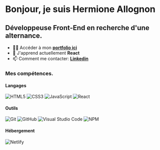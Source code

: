 # Bonjour, je suis Hermione Allognon

## Développeuse Front-End en recherche d'une alternance.

- 👩‍💻 Accéder à mon **[portfolio ici](https://hermione-allognon.netlify.app/)**
- 🌱 J'apprend actuellement **React**
- 📫 Comment me contacter: **[Linkedin](https://www.linkedin.com/in/hermione-allognon/)**

### Mes compétences.

#### Langages
 ![HTML5](https://img.shields.io/badge/html5-%23E34F26.svg?style=for-the-badge&logo=html5&logoColor=white) ![CSS3](https://img.shields.io/badge/css3-%231572B6.svg?style=for-the-badge&logo=css3&logoColor=white)
![JavaScript](https://img.shields.io/badge/javascript-%23323330.svg?style=for-the-badge&logo=javascript&logoColor=%23F7DF1E) ![React](https://img.shields.io/badge/react-%2320232a.svg?style=for-the-badge&logo=react&logoColor=%2361DAFB)

#### Outils
![Git](https://img.shields.io/badge/git-%23F05033.svg?style=for-the-badge&logo=git&logoColor=white)
![GitHub](https://img.shields.io/badge/github-%23121011.svg?style=for-the-badge&logo=github&logoColor=white) 
![Visual Studio Code](https://img.shields.io/badge/Visual%20Studio%20Code-0078d7.svg?style=for-the-badge&logo=visual-studio-code&logoColor=white) ![NPM](https://img.shields.io/badge/NPM-%23000000.svg?style=for-the-badge&logo=npm&logoColor=white)

#### Hébergement
![Netlify](https://img.shields.io/badge/netlify-%23000000.svg?style=for-the-badge&logo=netlify&logoColor=#00C7B7)
